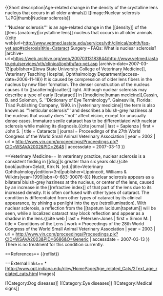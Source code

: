 {{Short description|Age-related change in the density of the crystalline lens nucleus that occurs in all older animals}}
[[Image:Nuclear sclerosis 1.JPG|thumb|Nuclear sclerosis]]

'''Nuclear sclerosis''' is an age-related change in the [[density]] of the [[lens (anatomy)|crystalline lens]] nucleus that occurs in all older animals.<ref>{{cite web|url=http://www.vetmed.iastate.edu/services/vth/clinical/ophth/faq-vet.asp#sclerosis|title=Cataract Surgery – FAQs: What is nuclear sclerosis?|archive-url=https://web.archive.org/web/20070313183844/http://www.vetmed.iastate.edu/services/vth/clinical/ophth/faq-vet.asp |archive-date=2007-03-13|publisher=[[Iowa State University College of Veterinary Medicine]], Veterinary Teaching Hospital, Ophthalmology Department|access-date=2006-11-18}}</ref> It is caused by compression of older lens fibers in the nucleus by new fiber formation.  The denser construction of the nucleus causes it to [[scattering|scatter]] light. Although nuclear sclerosis may describe a type of early [[cataract]] in [[medicine|human medicine]],<ref name="Cassin">Cassin, B. and Solomon, S. ''Dictionary of Eye Terminology''. Gainesville, Florida: Triad Publishing Company, 1990.</ref> in [[veterinary medicine]] the term is also known as '''lenticular sclerosis''' and describes a bluish-grey haziness at the nucleus that usually does ''not'' affect vision, except for unusually dense cases. Immature senile cataract has to be differentiated with nuclear sclerosis while making its diagnosis.<ref>{{cite journal | last = Sapienza | first = John S. | title = Cataracts | journal = Proceedings of the 27th World Congress of the World Small Animal Veterinary Association | year = 2002 | url = http://www.vin.com/proceedings/Proceedings.plx?CID=WSAVA2002&PID=2648 | accessdate = 2007-03-13 }}</ref>

==Veterinary Medicine==
In veterinary practice, nuclear sclerosis is a consistent finding in [[dog]]s greater than six years old.<ref name=Gelatt_1999>{{cite book|author=Gelatt, Kirk N. (ed.)|title=Veterinary Ophthalmology|edition=3rd|publisher=Lippincott, Williams & Wilkins|year=1999|isbn=0-683-30076-8}}</ref> Nuclear sclerosis appears as a bilateral bluish-grey haziness at the nucleus, or center of the lens, caused by an increase in the [[refractive index]] of that part of the lens due to its increased density. It is often confused with other types of cataract. The condition is differentiated from other types of cataract by its clinical appearance, by shining a penlight into the eye (retroillumination).  With nuclear sclerosis, a reflection from the [[tapetum lucidum|tapetum]] will be seen, while a localized cataract may block reflection and appear as a shadow in the lens.<ref>{{cite web | last = Petersen-Jones | first = Simon M. | title = Conditions of the Lens | work = Proceedings of the 28th World Congress of the World Small Animal Veterinary Association | year = 2003 | url = http://www.vin.com/proceedings/Proceedings.plx?CID=WSAVA2003&PID=6686&O=Generic | accessdate = 2007-03-13 }}</ref>
There is no treatment for this condition currently.

==References==
{{reflist}}

==External links==
*[http://www.opt.indiana.edu/riley/HomePage/Age_related_Cats/2Text_age_related_cats.html Images]

[[Category:Dog diseases]]
[[Category:Eye diseases]]
[[Category:Medical signs]]